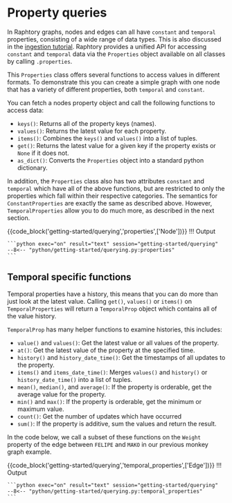 
# Property queries
In Raphtory graphs, nodes and edges can all have `constant` and `temporal` properties, consisting of a wide range of data types. This is also discussed in the [ingestion tutorial](../ingestion/2_direct-updates.md). Raphtory provides a unified API for accessing `constant` and `temporal` data via the `Properties` object available on all classes by calling `.properties`.

This `Properties` class offers several functions to access values in different formats. To demonstrate this you can create a simple graph with one node that has a variety of different properties, both `temporal` and `constant`. 

You can fetch a nodes property object and call the following functions to access data:

* `keys()`: Returns all of the property keys (names).
* `values()`: Returns the latest value for each property.
* `items()`: Combines the `keys()` and `values()` into a list of tuples.
* `get()`: Returns the latest value for a given key if the property exists or `None` if it does not.
* `as_dict()`: Converts the `Properties` object into a standard python dictionary.

In addition, the `Properties` class also has two attributes `constant` and `temporal` which have all of the above functions, but are restricted to only the properties which fall within their respective categories. The semantics for `ConstantProperties` are exactly the same as described above. However, `TemporalProperties` allow you to do much more, as described in the next section.

{{code_block('getting-started/querying','properties',['Node'])}}
!!! Output

    ```python exec="on" result="text" session="getting-started/querying"
    --8<-- "python/getting-started/querying.py:properties"
    ```
    

## Temporal specific functions
Temporal properties have a history, this means that you can do more than just look at the latest value. Calling `get()`, `values()` or `items()` on `TemporalProperties` will return a `TemporalProp` object which contains all of the value history.

`TemporalProp` has many helper functions to examine histories, this includes:

* `value()` and `values()`: Get the latest value or all values of the property.
* `at()`: Get the latest value of the property at the specified time.
* `history()` and `history_date_time()`: Get the timestamps of all updates to the property.
* `items()` and `items_date_time()`: Merges `values()` and `history()` or `history_date_time()` into a list of tuples.
* `mean()`, `median()`, and `average()`: If the property is orderable, get the average value for the property.
* `min()` and `max()`: If the property is orderable, get the minimum or maximum value.
* `count()`: Get the number of updates which have occurred
* `sum()`: If the property is additive, sum the values and return the result.

In the code below, we call a subset of these functions on the `Weight` property of the edge between `FELIPE` and `MAKO` in our previous monkey graph example.

{{code_block('getting-started/querying','temporal_properties',['Edge'])}}
!!! Output

    ```python exec="on" result="text" session="getting-started/querying"
    --8<-- "python/getting-started/querying.py:temporal_properties"
    ```

